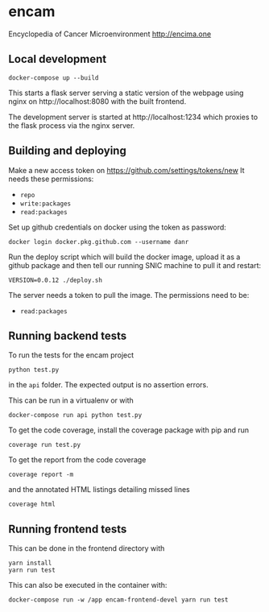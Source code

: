 # encam

Encyclopedia of Cancer Microenvironment http://encima.one

## Local development

```
docker-compose up --build
```

This starts a flask server serving a static version of the webpage using nginx
on http://localhost:8080 with the built frontend.

The development server is started at http://localhost:1234 which proxies to the
flask process via the nginx server.

## Building and deploying

Make a new access token on https://github.com/settings/tokens/new
It needs these permissions:

* `repo`
* `write:packages`
* `read:packages`

Set up github credentials on docker using the token as password:

```
docker login docker.pkg.github.com --username danr
```

Run the deploy script which will build the docker image, upload it as a
github package and then tell our running SNIC machine to pull it and restart:

```
VERSION=0.0.12 ./deploy.sh
```

The server needs a token to pull the image. The permissions need to be:

* `read:packages`

## Running backend tests

To run the tests for the encam project
```
python test.py
```
in the `api` folder. The expected output is no assertion errors.

This can be run in a virtualenv or with
```
docker-compose run api python test.py
```

To get the code coverage, install the coverage package with pip and run
```
coverage run test.py
```
To get the report from the code coverage
```
coverage report -m
```
and the annotated HTML listings detailing missed lines
```
coverage html
```

## Running frontend tests

This can be done in the frontend directory with

```
yarn install
yarn run test
```

This can also be executed in the container with:

```
docker-compose run -w /app encam-frontend-devel yarn run test
```
